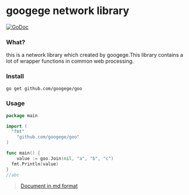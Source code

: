 # googege network library
[![GoDoc](https://godoc.org/github.com/googege/goo?status.svg)](https://godoc.org/github.com/googege/goo)
### What?
this is a network library which created by googege.This library contains a lot of wrapper functions in common web processing.
### Install
```bash
go get github.com/googege/goo
```
### Usage
```go
package main

import (
  "fmt"
	"github.com/googege/goo"
)

func main() {
	value := goo.Join(nil, "a", "b", "c")
  fmt.Println(value)
}
//abc
```
> [Document in md format](./doc.md)
